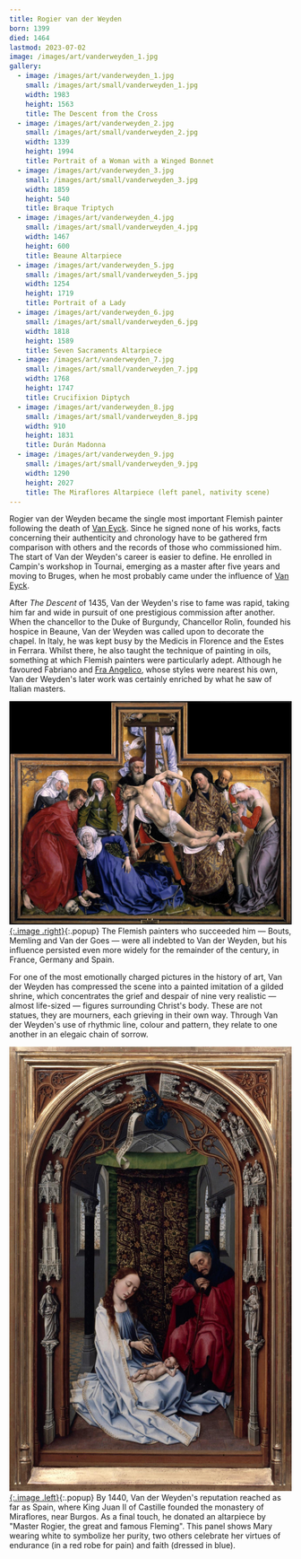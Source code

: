 ```yaml
---
title: Rogier van der Weyden
born: 1399
died: 1464
lastmod: 2023-07-02
image: /images/art/vanderweyden_1.jpg
gallery:
  - image: /images/art/vanderweyden_1.jpg
    small: /images/art/small/vanderweyden_1.jpg
    width: 1983
    height: 1563
    title: The Descent from the Cross
  - image: /images/art/vanderweyden_2.jpg
    small: /images/art/small/vanderweyden_2.jpg
    width: 1339
    height: 1994
    title: Portrait of a Woman with a Winged Bonnet
  - image: /images/art/vanderweyden_3.jpg
    small: /images/art/small/vanderweyden_3.jpg
    width: 1859
    height: 540
    title: Braque Triptych
  - image: /images/art/vanderweyden_4.jpg
    small: /images/art/small/vanderweyden_4.jpg
    width: 1467
    height: 600
    title: Beaune Altarpiece
  - image: /images/art/vanderweyden_5.jpg
    small: /images/art/small/vanderweyden_5.jpg
    width: 1254
    height: 1719
    title: Portrait of a Lady
  - image: /images/art/vanderweyden_6.jpg
    small: /images/art/small/vanderweyden_6.jpg
    width: 1818
    height: 1589
    title: Seven Sacraments Altarpiece
  - image: /images/art/vanderweyden_7.jpg
    small: /images/art/small/vanderweyden_7.jpg
    width: 1768
    height: 1747
    title: Crucifixion Diptych
  - image: /images/art/vanderweyden_8.jpg
    small: /images/art/small/vanderweyden_8.jpg
    width: 910
    height: 1831
    title: Durán Madonna
  - image: /images/art/vanderweyden_9.jpg
    small: /images/art/small/vanderweyden_9.jpg
    width: 1290
    height: 2027
    title: The Miraflores Altarpiece (left panel, nativity scene)
---
```


Rogier van der Weyden became the single most important Flemish painter following the death of [Van Eyck](/art/van_eyck/). Since he signed none of his works, facts concerning their authenticity and chronology have to be gathered frm comparison with others and the records of those who commissioned him. The start of Van der Weyden's career is easier to define. He enrolled in Campin's workshop in Tournai, emerging as a master after five years and moving to Bruges, when he most probably came under the influence of [Van Eyck](/art/van_eyck/).

After _The Descent_ of 1435, Van der Weyden's rise to fame was rapid, taking him far and wide in pursuit of one prestigious commission after another. When the chancellor to the Duke of Burgundy, Chancellor Rolin, founded his hospice in Beaune, Van der Weyden was called upon to decorate the chapel. In Italy, he was kept busy by the Medicis in Florence and the Estes in Ferrara. Whilst there, he also taught the technique of painting in oils, something at which Flemish painters were particularly adept. Although he favoured Fabriano and [Fra Angelico](/art/angelico/), whose styles were nearest his own, Van der Weyden's later work was certainly enriched by what he saw of Italian masters.

[![The Descent from the Cross](/images/art/vanderweyden_1.jpg){:.image .right}](/images/art/vanderweyden_1.jpg){:.popup}
The Flemish painters who succeeded him &mdash; Bouts, Memling and Van der Goes &mdash; were all indebted to Van der Weyden, but his influence persisted even more widely for the remainder of the century, in France, Germany and Spain.

For one of the most emotionally charged pictures in the history of art, Van der Weyden has compressed the scene into a painted imitation of a gilded shrine, which concentrates the grief and despair of nine very realistic &mdash; almost life-sized &mdash; figures surrounding Christ's body. These are not statues, they are mourners, each grieving in their own way. Through Van der Weyden's use of rhythmic line, colour and pattern, they relate to one another in an elegaic chain of sorrow.

[![The Miraflores Altarpiece (left panel, nativity scene)](/images/art/vanderweyden_9.jpg){:.image .left}](/images/art/vanderweyden_9.jpg){:.popup}
By 1440, Van der Weyden's reputation reached as far as Spain, where King Juan II of Castille founded the monastery of Miraflores, near Burgos. As a final touch, he donated an altarpiece by "Master Rogier, the great and famous Fleming". This panel shows Mary wearing white to symbolize her purity, two others celebrate her virtues of endurance (in a red robe for pain) and faith (dressed in blue).
